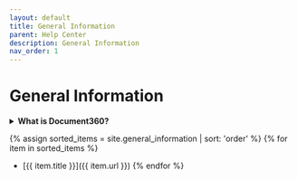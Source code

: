 ```yaml
---
layout: default
title: General Information
parent: Help Center
description: General Information
nav_order: 1
---
```


# General Information

<details>
    <summary><strong>What is Document360?</strong></summary>
    <p>A well-structured product to create a world-class knowledge base for your customers and employees. Content producers get the power, whereas content consumers get the simplicity.</p>
    <h4>Core parts</h4>
    <ul>
        <li>Knowledge base portal</li>
        <li>Knowledge base site</li>
        <li>Knowledge base widget</li>
        <li>API documentation</li>
    </ul>
</details>

{% assign sorted_items = site.general_information | sort: 'order' %}
{% for item in sorted_items %}

- [{{ item.title }}]({{ item.url }})
  {% endfor %}

